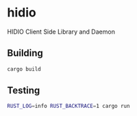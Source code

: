 # hidio
HIDIO Client Side Library and Daemon

## Building

```bash
cargo build
```

## Testing

```bash
RUST_LOG=info RUST_BACKTRACE=1 cargo run
```

